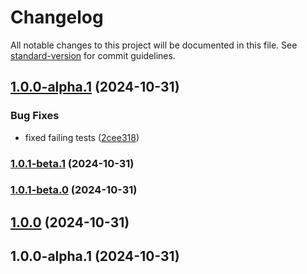 # Changelog

All notable changes to this project will be documented in this file. See [standard-version](https://github.com/conventional-changelog/standard-version) for commit guidelines.

## [1.0.0-alpha.1](https://github.com/launch-stack/data/compare/v1.0.1-beta.1...v1.0.0-alpha.1) (2024-10-31)


### Bug Fixes

* fixed failing tests ([2cee318](https://github.com/launch-stack/data/commit/2cee3184c2043c1c483c0dfd9e6714faaf7646bb))

### [1.0.1-beta.1](https://github.com/launch-stack/data/compare/v1.0.1-beta.0...v1.0.1-beta.1) (2024-10-31)

### [1.0.1-beta.0](https://github.com/launch-stack/data/compare/v1.0.0...v1.0.1-beta.0) (2024-10-31)

## [1.0.0](https://github.com/launch-stack/data/compare/v1.0.0-alpha.1...v1.0.0) (2024-10-31)

## 1.0.0-alpha.1 (2024-10-31)
